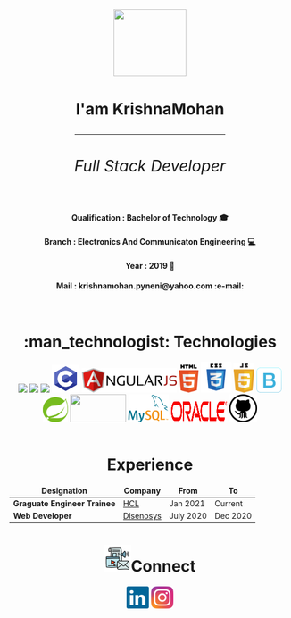 

<div align='center'>
 <img src="https://media.giphy.com/media/L61vTRWxdKA8KeMyS2/giphy.gif"  width='130px' height="120px">
 <h1 > I'am KrishnaMohan <hr width="270px" height="0px">
    <div>
      <h6 >Full Stack Developer</h6>
    </div>
  </h1>
    <div align="center">
      <h4 >Qualification  : Bachelor of Technology &#127891;</h4>
      <h4>Branch : Electronics And Communicaton Engineering  &#128187;</h4>
      <h4>Year : 2019 &#128197;</h4>
      <h4>Mail : krishnamohan.pyneni@yahoo.com  :e-mail:</h4>
    </div>
</div>
<br>
 <h1 align="center">:man_technologist: Technologies</h1>
 <div align="center">
          <lottie-player src="https://assets5.lottiefiles.com/packages/lf20_zh6xtlj9.json"  
             background="transparent"  speed="1"  style="width: 100%;"  loop autoplay mode="normal" > 
          </lottie-player>
      <img src="https://lottiefiles.com/43227-md-mahad">
     <img src="https://www.vectorlogo.zone/logos/java/java-ar21.svg">
     <img src="https://www.python.org/static/community_logos/python-logo-inkscape.svg" width="150px">
     <img src="./assets/technologies/c-programming.svg" height="50px" >
     <img src="./assets/technologies/angular.svg"  width="170px">
     <img src="./assets/technologies/html-5.svg" height="50px">
     <img src="./assets/technologies/css3.svg" height="55px">
     <img src="./assets/technologies/javascript.svg" height="52px">
     <img src="./assets/technologies/bootstrap-icon.svg" height="45px">
     <img src="./assets/technologies/spring.svg" height="45">
     <img src="https://static.djangoproject.com/img/logos/django-logo-positive.svg" height="50px" width="100px">
     <img src="./assets/technologies/mysql-7.svg" height="50px">
     <img src="./assets/technologies/oracle-logo.svg" height="40px" width="100px">
     <img src="./assets/technologies/github.svg" height="50px">
</div>
 <br>
 <h1 align="center">Experience</h1>
  <table align="center">
  <thead align="center">
    <tr border: none;>
      <td><b>Designation</b></td>
      <td><b>Company</b></td>
      <td><b>From</b></td>
      <td><b>To</b></td>
      <!-- <td><b>Duration</b></td> -->
    </tr>
  </thead>
  <tbody>
	  <tr>
	    <td><b>Graguate Engineer Trainee</b></td>
      <td><a href="https://www.hcltech.com/">HCL</a></td>
      <td>Jan 2021</td>
      <td>Current</td>
      <!-- <td>-</td> -->
    </tr>
  <tr>
	    <td><b>Web Developer</b></td>
      <td><a href="https://disenosys.com/">Disenosys</a></td>
      <td>July 2020</td>
      <td>Dec 2020</td>
      <!-- <td>7 Months</td> -->
    </tr>
     </tbody>
  </table>
  <div align="center">
    <h1 align="center"><img src="./assets/social-media.png">Connect </h1>
     <a href="https://www.linkedin.com/in/krishnamohan-pyneni-651640198/" target="_blank"><img src="./assets/social/linkedin.svg" width="40px"></a>
     <a href="https://www.instagram.com/krishnamohan0/" target="_blank"><img src="./assets/social/instagram.svg" width="40px"></a>
  </div>
<!-- ![Java](https://img.shields.io/badge/-java-45b8d8?style=flat-square&logo=java&logoColor=white) -->
<!-- ![Python](https://img.shields.io/badge/-Python-blue?style=flat-square&logo=python&logoColor=white) -->
<!-- ![HTML5](https://img.shields.io/badge/-HTML5-E34F26?style=flat-square&logo=html5&logoColor=white) -->
<!-- ![CSS3](https://img.shields.io/badge/-CSS3-1572B6?style=flat-square&logo=css3) -->
<!-- ![JavaScript](https://img.shields.io/badge/-JavaScript-yellow?style=flat-rectangle&logo=javascript&logoColor=white)  -->
<!-- ![Bootstrap](https://img.shields.io/badge/-Bootstrap-563D7C?style=flat-square&logo=bootstrap) -->
<!-- ![npm](https://img.shields.io/badge/-NPM-CB3837?style=flat-square&logo=npm&logoColor=white) -->

<!-- ![Node.js](https://img.shields.io/badge/-Nodejs-43853d?style=flat-square&logo=Node.js&logoColor=white) -->
<!-- ![GitHub](https://img.shields.io/badge/-GitHub-181717?style=flat-square&logo=github&logoColor=white) -->

<!-- ![Angular](https://img.shields.io/badge/-Angular-red?style=flat-square&logo=angular&logoColor=white) -->

<!-- ![Spring](https://img.shields.io/badge/-Spring-green?style=flat-square&logo=spring&logoColor=white) -->
<!-- ### Imagination is more Important than Knowledge :brain: -->
<!--
**krishnamohan-code/krishnamohan-code** is a ✨ _special_ ✨ repository because its `README.md` (this file) appears on your GitHub profile.

Here are some ideas to get you started:

- 🔭 I’m currently working on ...
- 🌱 I’m currently learning ...
- 👯 I’m looking to collaborate on ...
- 🤔 I’m looking for help with ...
- 💬 Ask me about ...
- 📫 How to reach me: ...
- 😄 Pronouns: ...
- ⚡ Fun fact: ...
-->
